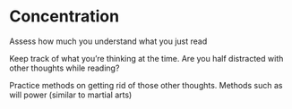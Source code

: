 # Concentration

Assess how much you understand what you just read

Keep track of what you’re thinking at the time. Are you half distracted with other thoughts while reading?

Practice methods on getting rid of those other thoughts. Methods such as will power (similar to martial arts)